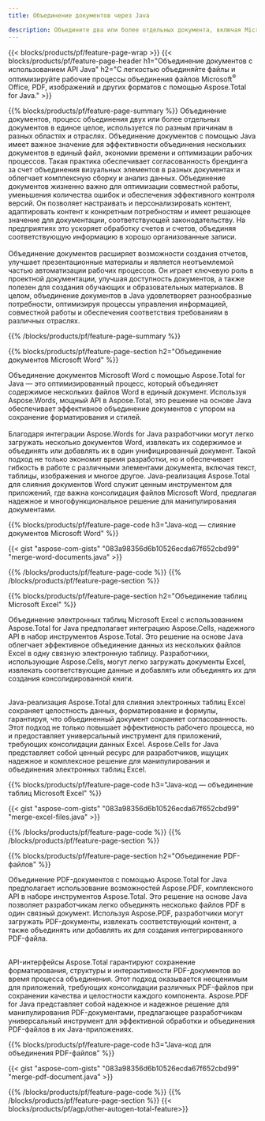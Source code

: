```yaml
---
title: Объединение документов через Java 

description: Объедините два или более отдельных документа, включая Microsoft Word, Excel, PowerPoint, PDF и изображения, с помощью приложения Java. Проверьте результаты объединения онлайн через приложение.
---
```


{{< blocks/products/pf/feature-page-wrap >}}
{{< blocks/products/pf/feature-page-header h1="Объединение документов с использованием API Java" h2="С легкостью объединяйте файлы и оптимизируйте рабочие процессы объединения файлов Microsoft<sup>&reg;</sup> Office, PDF, изображений и других форматов с помощью Aspose.Total for Java." >}}

{{% blocks/products/pf/feature-page-summary %}}
Объединение документов, процесс объединения двух или более отдельных документов в единое целое, используется по разным причинам в разных областях и отраслях. Объединение документов с помощью Java имеет важное значение для эффективности объединения нескольких документов в единый файл, экономии времени и оптимизации рабочих процессов. Такая практика обеспечивает согласованность брендинга за счет объединения визуальных элементов в разных документах и облегчает комплексную сборку и анализ данных. Объединение документов жизненно важно для оптимизации совместной работы, уменьшения количества ошибок и обеспечения эффективного контроля версий. Он позволяет настраивать и персонализировать контент, адаптировать контент к конкретным потребностям и имеет решающее значение для документации, соответствующей законодательству. На предприятиях это ускоряет обработку счетов и счетов, объединяя соответствующую информацию в хорошо организованные записи. 
<br /><br />
Объединение документов расширяет возможности создания отчетов, улучшает презентационные материалы и является неотъемлемой частью автоматизации рабочих процессов. Он играет ключевую роль в проектной документации, улучшая доступность документов, а также полезен для создания обучающих и образовательных материалов. В целом, объединение документов в Java удовлетворяет разнообразные потребности, оптимизируя процессы управления информацией, совместной работы и обеспечения соответствия требованиям в различных отраслях.

{{% /blocks/products/pf/feature-page-summary  %}}

{{% blocks/products/pf/feature-page-section  h2="Объединение документов Microsoft Word" %}}

Объединение документов Microsoft Word с помощью Aspose.Total for Java — это оптимизированный процесс, который объединяет содержимое нескольких файлов Word в единый документ. Используя Aspose.Words, мощный API в Aspose.Total, это решение на основе Java обеспечивает эффективное объединение документов с упором на сохранение форматирования и стилей. 
<br /><br />
Благодаря интеграции Aspose.Words for Java разработчики могут легко загружать несколько документов Word, извлекать их содержимое и объединять или добавлять их в один унифицированный документ. Такой подход не только экономит время разработки, но и обеспечивает гибкость в работе с различными элементами документа, включая текст, таблицы, изображения и многое другое. Java-реализация Aspose.Total для слияния документов Word служит ценным инструментом для приложений, где важна консолидация файлов Microsoft Word, предлагая надежное и многофункциональное решение для манипулирования документами.


{{% blocks/products/pf/feature-page-code h3="Java-код — слияние документов Microsoft Word" %}}

{{< gist "aspose-com-gists" "083a98356d6b10526ecda67f652cbd99" "merge-word-documents.java" >}}

{{% /blocks/products/pf/feature-page-code  %}}
{{% /blocks/products/pf/feature-page-section %}}

{{% blocks/products/pf/feature-page-section  h2="Объединение таблиц Microsoft Excel" %}}

Объединение электронных таблиц Microsoft Excel с использованием Aspose.Total for Java предполагает интеграцию Aspose.Cells, надежного API в набор инструментов Aspose.Total. Это решение на основе Java облегчает эффективное объединение данных из нескольких файлов Excel в одну связную электронную таблицу. Разработчики, использующие Aspose.Cells, могут легко загружать документы Excel, извлекать соответствующие данные и добавлять или объединять их для создания консолидированной книги. <br /> <br />

Java-реализация Aspose.Total для слияния электронных таблиц Excel сохраняет целостность данных, форматирование и формулы, гарантируя, что объединенный документ сохраняет согласованность. Этот подход не только повышает эффективность рабочего процесса, но и предоставляет универсальный инструмент для приложений, требующих консолидации данных Excel. Aspose.Cells for Java представляет собой ценный ресурс для разработчиков, ищущих надежное и комплексное решение для манипулирования и объединения электронных таблиц Excel.


{{% blocks/products/pf/feature-page-code h3="Java-код — объединение таблиц Microsoft Excel" %}}

{{< gist "aspose-com-gists" "083a98356d6b10526ecda67f652cbd99" "merge-excel-files.java" >}}

{{% /blocks/products/pf/feature-page-code  %}}
{{% /blocks/products/pf/feature-page-section %}}


{{% blocks/products/pf/feature-page-section  h2="Объединение PDF-файлов" %}}

Объединение PDF-документов с помощью Aspose.Total for Java предполагает использование возможностей Aspose.PDF, комплексного API в наборе инструментов Aspose.Total. Это решение на основе Java позволяет разработчикам легко объединять несколько файлов PDF в один связный документ. Используя Aspose.PDF, разработчики могут загружать PDF-документы, извлекать соответствующий контент, а также объединять или добавлять их для создания интегрированного PDF-файла. <br /><br />

API-интерфейсы Aspose.Total гарантируют сохранение форматирования, структуры и интерактивности PDF-документов во время процесса объединения. Этот подход оказывается неоценимым для приложений, требующих консолидации различных PDF-файлов при сохранении качества и целостности каждого компонента. Aspose.PDF for Java представляет собой надежное и надежное решение для манипулирования PDF-документами, предлагающее разработчикам универсальный инструмент для эффективной обработки и объединения PDF-файлов в их Java-приложениях. 

{{% blocks/products/pf/feature-page-code h3="Java-код для объединения PDF-файлов" %}}

{{< gist "aspose-com-gists" "083a98356d6b10526ecda67f652cbd99" "merge-pdf-document.java" >}}

{{% /blocks/products/pf/feature-page-code  %}}
{{% /blocks/products/pf/feature-page-section %}}
{{< blocks/products/pf/agp/other-autogen-total-feature>}}